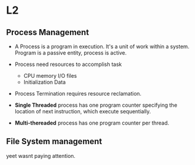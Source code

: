 # L2

## Process Management

-   A Process is a program in execution. It's a unit of work within a system. Program is a passive entity, process is active.

-   Process need resources to accomplish task
    -   CPU memory I/O files
    -   Initialization Data
-   Process Termination requires resource reclamation.
-   **Single Threaded** process has one program counter specifying the location of next instruction, which execute sequentially.
-   **Multi-thereaded** process has one program counter per thread.

## File System management

yeet wasnt paying attention.
